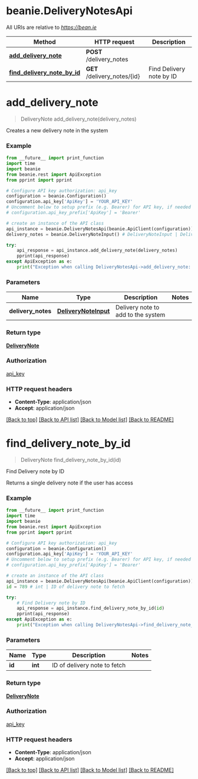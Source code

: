 # beanie.DeliveryNotesApi

All URIs are relative to *https://bean.ie*

Method | HTTP request | Description
------------- | ------------- | -------------
[**add_delivery_note**](DeliveryNotesApi.md#add_delivery_note) | **POST** /delivery_notes | 
[**find_delivery_note_by_id**](DeliveryNotesApi.md#find_delivery_note_by_id) | **GET** /delivery_notes/{id} | Find Delivery note by ID


# **add_delivery_note**
> DeliveryNote add_delivery_note(delivery_notes)



Creates a new delivery note in the system

### Example
```python
from __future__ import print_function
import time
import beanie
from beanie.rest import ApiException
from pprint import pprint

# Configure API key authorization: api_key
configuration = beanie.Configuration()
configuration.api_key['ApiKey'] = 'YOUR_API_KEY'
# Uncomment below to setup prefix (e.g. Bearer) for API key, if needed
# configuration.api_key_prefix['ApiKey'] = 'Bearer'

# create an instance of the API class
api_instance = beanie.DeliveryNotesApi(beanie.ApiClient(configuration))
delivery_notes = beanie.DeliveryNoteInput() # DeliveryNoteInput | Delivery note to add to the system

try:
    api_response = api_instance.add_delivery_note(delivery_notes)
    pprint(api_response)
except ApiException as e:
    print("Exception when calling DeliveryNotesApi->add_delivery_note: %s\n" % e)
```

### Parameters

Name | Type | Description  | Notes
------------- | ------------- | ------------- | -------------
 **delivery_notes** | [**DeliveryNoteInput**](DeliveryNoteInput.md)| Delivery note to add to the system | 

### Return type

[**DeliveryNote**](DeliveryNote.md)

### Authorization

[api_key](../README.md#api_key)

### HTTP request headers

 - **Content-Type**: application/json
 - **Accept**: application/json

[[Back to top]](#) [[Back to API list]](../README.md#documentation-for-api-endpoints) [[Back to Model list]](../README.md#documentation-for-models) [[Back to README]](../README.md)

# **find_delivery_note_by_id**
> DeliveryNote find_delivery_note_by_id(id)

Find Delivery note by ID

Returns a single delivery note if the user has access

### Example
```python
from __future__ import print_function
import time
import beanie
from beanie.rest import ApiException
from pprint import pprint

# Configure API key authorization: api_key
configuration = beanie.Configuration()
configuration.api_key['ApiKey'] = 'YOUR_API_KEY'
# Uncomment below to setup prefix (e.g. Bearer) for API key, if needed
# configuration.api_key_prefix['ApiKey'] = 'Bearer'

# create an instance of the API class
api_instance = beanie.DeliveryNotesApi(beanie.ApiClient(configuration))
id = 789 # int | ID of delivery note to fetch

try:
    # Find Delivery note by ID
    api_response = api_instance.find_delivery_note_by_id(id)
    pprint(api_response)
except ApiException as e:
    print("Exception when calling DeliveryNotesApi->find_delivery_note_by_id: %s\n" % e)
```

### Parameters

Name | Type | Description  | Notes
------------- | ------------- | ------------- | -------------
 **id** | **int**| ID of delivery note to fetch | 

### Return type

[**DeliveryNote**](DeliveryNote.md)

### Authorization

[api_key](../README.md#api_key)

### HTTP request headers

 - **Content-Type**: application/json
 - **Accept**: application/json

[[Back to top]](#) [[Back to API list]](../README.md#documentation-for-api-endpoints) [[Back to Model list]](../README.md#documentation-for-models) [[Back to README]](../README.md)

